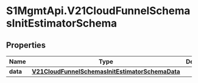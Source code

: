 # S1MgmtApi.V21CloudFunnelSchemasInitEstimatorSchema

## Properties
Name | Type | Description | Notes
------------ | ------------- | ------------- | -------------
**data** | [**V21CloudFunnelSchemasInitEstimatorSchemaData**](V21CloudFunnelSchemasInitEstimatorSchemaData.md) |  | 


